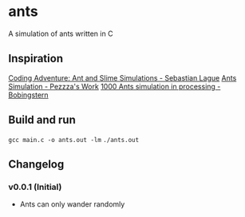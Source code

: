 # ants

A simulation of ants written in C

## Inspiration

[Coding Adventure: Ant and Slime Simulations - Sebastian Lague](https://www.youtube.com/watch?v=X-iSQQgOd1A&pp=ygUOYW50IHNpbXVsYXRpb24%3D)
[Ants Simulation - Pezzza's Work](https://www.youtube.com/playlist?list=PLPiMlUuvmixC-R-5DXE6k2P6FdKn71JGY)
[1000 Ants simulation in processing - Bobingstern](https://www.youtube.com/watch?v=MookTOs55Yo)

## Build and run

`gcc main.c -o ants.out -lm`
`./ants.out`

## Changelog

### v0.0.1 (Initial)
- Ants can only wander randomly
